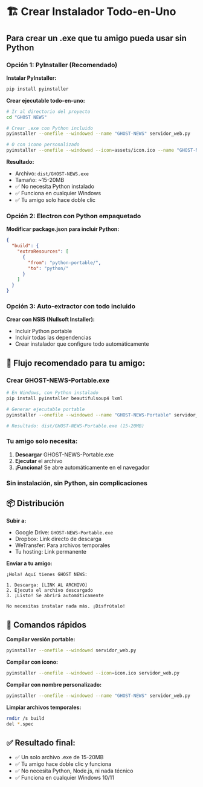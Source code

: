 # 🏗️ Crear Instalador Todo-en-Uno

## Para crear un .exe que tu amigo pueda usar sin Python

### Opción 1: PyInstaller (Recomendado)

**Instalar PyInstaller:**
```bash
pip install pyinstaller
```

**Crear ejecutable todo-en-uno:**
```bash
# Ir al directorio del proyecto
cd "GHOST NEWS"

# Crear .exe con Python incluido
pyinstaller --onefile --windowed --name "GHOST-NEWS" servidor_web.py

# O con icono personalizado
pyinstaller --onefile --windowed --icon=assets/icon.ico --name "GHOST-NEWS" servidor_web.py
```

**Resultado:**
- Archivo: `dist/GHOST-NEWS.exe`
- Tamaño: ~15-20MB
- ✅ No necesita Python instalado
- ✅ Funciona en cualquier Windows
- ✅ Tu amigo solo hace doble clic

### Opción 2: Electron con Python empaquetado

**Modificar package.json para incluir Python:**
```json
{
  "build": {
    "extraResources": [
      {
        "from": "python-portable/",
        "to": "python/"
      }
    ]
  }
}
```

### Opción 3: Auto-extractor con todo incluido

**Crear con NSIS (Nullsoft Installer):**
- Incluir Python portable
- Incluir todas las dependencias
- Crear instalador que configure todo automáticamente

## 🎯 Flujo recomendado para tu amigo:

### Crear GHOST-NEWS-Portable.exe

```bash
# En Windows, con Python instalado
pip install pyinstaller beautifulsoup4 lxml

# Generar ejecutable portable
pyinstaller --onefile --windowed --name "GHOST-NEWS-Portable" servidor_web.py

# Resultado: dist/GHOST-NEWS-Portable.exe (15-20MB)
```

### Tu amigo solo necesita:
1. **Descargar** GHOST-NEWS-Portable.exe
2. **Ejecutar** el archivo
3. **¡Funciona!** Se abre automáticamente en el navegador

### Sin instalación, sin Python, sin complicaciones

## 📦 Distribución

**Subir a:**
- Google Drive: `GHOST-NEWS-Portable.exe`
- Dropbox: Link directo de descarga
- WeTransfer: Para archivos temporales
- Tu hosting: Link permanente

**Enviar a tu amigo:**
```
¡Hola! Aquí tienes GHOST NEWS:

1. Descarga: [LINK AL ARCHIVO]
2. Ejecuta el archivo descargado
3. ¡Listo! Se abrirá automáticamente

No necesitas instalar nada más. ¡Disfrútalo!
```

## 🔧 Comandos rápidos

**Compilar versión portable:**
```bash
pyinstaller --onefile --windowed servidor_web.py
```

**Compilar con icono:**
```bash
pyinstaller --onefile --windowed --icon=icon.ico servidor_web.py
```

**Compilar con nombre personalizado:**
```bash
pyinstaller --onefile --windowed --name "GHOST-NEWS" servidor_web.py
```

**Limpiar archivos temporales:**
```bash
rmdir /s build
del *.spec
```

## ✅ Resultado final:
- ✅ Un solo archivo .exe de 15-20MB
- ✅ Tu amigo hace doble clic y funciona
- ✅ No necesita Python, Node.js, ni nada técnico
- ✅ Funciona en cualquier Windows 10/11
